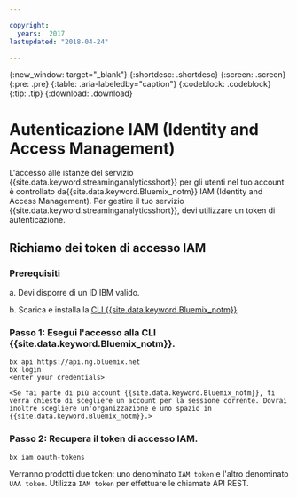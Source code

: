 ```yaml
---

copyright:
  years:  2017
lastupdated: "2018-04-24"

---
```


{:new_window: target="_blank"}
{:shortdesc: .shortdesc}
{:screen: .screen}
{:pre: .pre}
{:table: .aria-labeledby="caption"}
{:codeblock: .codeblock}
{:tip: .tip}
{:download: .download}


# Autenticazione IAM (Identity and Access Management)

L'accesso alle istanze del servizio {{site.data.keyword.streaminganalyticsshort}} per gli utenti nel tuo account è controllato da{{site.data.keyword.Bluemix_notm}} IAM (Identity and Access Management). Per gestire il tuo servizio {{site.data.keyword.streaminganalyticsshort}}, devi utilizzare un token di autenticazione.

## Richiamo dei token di accesso IAM

### Prerequisiti

a. Devi disporre di un ID IBM valido.

b. Scarica e installa la [CLI {{site.data.keyword.Bluemix_notm}}](https://console.bluemix.net/docs/cli/reference/bluemix_cli/get_started.html#getting-started).

### Passo 1: Esegui l'accesso alla CLI {{site.data.keyword.Bluemix_notm}}.

```
bx api https://api.ng.bluemix.net
bx login
<enter your credentials>

<Se fai parte di più account {{site.data.keyword.Bluemix_notm}}, ti verrà chiesto di scegliere un account per la sessione corrente. Dovrai inoltre scegliere un'organizzazione e uno spazio in {{site.data.keyword.Bluemix_notm}}.>
```

### Passo 2: Recupera il token di accesso IAM.

```
bx iam oauth-tokens
```

Verranno prodotti due token: uno denominato `IAM token` e l'altro denominato `UAA token`. Utilizza `IAM token` per effettuare le chiamate API REST.
